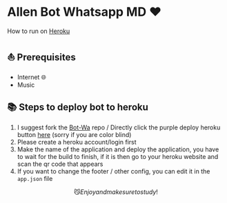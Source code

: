 # Allen Bot Whatsapp MD ❤️

How to run on [Heroku](https://dashboard.heroku.com/)

## ⛵ Prerequisites

-   Internet 🌐️
-   Music

## 📚 Steps to deploy bot to heroku

1. I suggest fork the [Bot-Wa](https://github.com/Paiiss/bot-wa/fork) repo / Directly click the purple deploy heroku button [here](https://github.com/Paiiss/bot-wa/) (sorry if you are color blind)
2. Please create a heroku account/login first
3. Make the name of the application and deploy the application, you have to wait for the build to finish, if it is then go to your heroku website and scan the qr code that appears
4. If you want to change the footer / other config, you can edit it in the `app.json` file

$$
😼️ Enjoy and make sure to study!
$$
